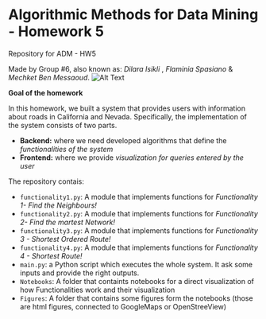 # Algorithmic Methods for Data Mining - Homework 5
Repository for ADM - HW5

Made by Group #6, also known as: *Dilara Isikli* , *Flaminia Spasiano* & *Mechket Ben Messaoud*.
![Alt Text](https://1igc0ojossa412h1e3ek8d1w-wpengine.netdna-ssl.com/wp-content/uploads/2018/03/9780921338390.jpg)

**Goal of the homework**

In this homework, we built a system that provides users with information about roads in California and Nevada. Specifically, the implementation of the system consists of two parts. 

* __Backend:__ where we need developed algorithms that define the *functionalities of the system*
* __Frontend:__ where we provide *visualization for queries entered by the user*

 
 The repository contais:
 * ```functionality1.py```: A module that implements functions for *Functionality 1- Find the Neighbours!*
 * ```functionality2.py```: A module that implements functions for *Functionality 2- Find the martest Network!*
 * ```functionality3.py```: A module that implements functions for *Functionality 3 - Shortest Ordered Route!*
 * ```functionality4.py```: A module that implements functions for *Functionality 4 - Shortest Route!*
 * ```main.py```: a Python script which executes the whole system. It ask some inputs and provide the right outputs.
 * ```Notebooks```: A folder that containts notebooks for a direct visualization of how Functionalities work and their visualization
  * ```Figures```: A folder that contains some figures form the notebooks (those are html figures, connected to GoogleMaps or OpenStreeView)
